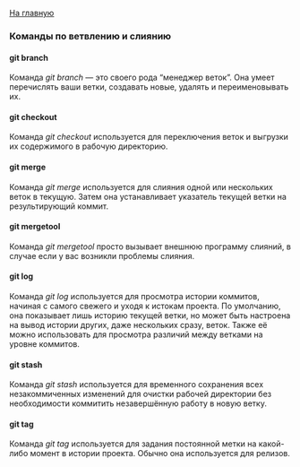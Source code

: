 [<u>На главную</u>](./readme.md)

### Команды по ветвлению и слиянию

#### git branch
Команда *git branch* — это своего рода “менеджер веток”. Она умеет перечислять ваши ветки, создавать новые, удалять и переименовывать их.

#### git checkout
Команда *git checkout* используется для переключения веток и выгрузки их содержимого в рабочую директорию.

#### git merge
Команда *git merge* используется для слияния одной или нескольких веток в текущую. Затем она устанавливает указатель текущей ветки на результирующий коммит.

#### git mergetool
Команда *git mergetool* просто вызывает внешнюю программу слияний, в случае если у вас возникли проблемы слияния.

#### git log
Команда *git log* используется для просмотра истории коммитов, начиная с самого свежего и уходя к истокам проекта. По умолчанию, она показывает лишь историю текущей ветки, но может быть настроена на вывод истории других, даже нескольких сразу, веток. Также её можно использовать для просмотра различий между ветками на уровне коммитов.

#### git stash
Команда *git stash* используется для временного сохранения всех незакоммиченных изменений для очистки рабочей директории без необходимости коммитить незавершённую работу в новую ветку.

#### git tag
Команда *git tag* используется для задания постоянной метки на какой-либо момент в истории проекта. Обычно она используется для релизов.